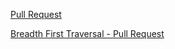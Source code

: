 [Pull Request](https://github.com/NickDorkins/data-structures-and-algorithms/pull/20)

[Breadth First Traversal - Pull Request](https://github.com/NickDorkins/data-structures-and-algorithms/pull/21)